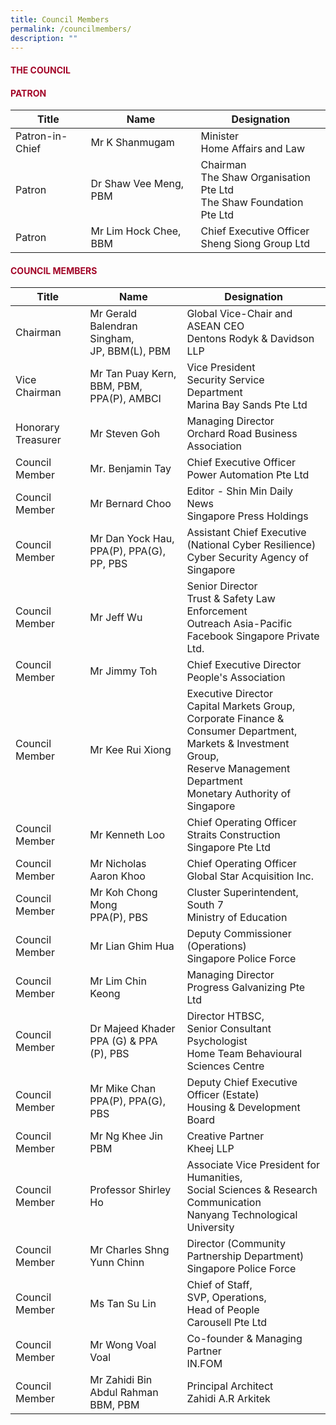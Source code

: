 ```yaml
---
title: Council Members
permalink: /councilmembers/
description: ""
---
```

#### <font style="color:#a20427;">THE COUNCIL</font>

#### <font style="color:#a20427;">PATRON</font>

| Title | Name | Designation |
| -------- | -------- | -------- |
| Patron-in-Chief     | Mr K Shanmugam    | Minister <br>Home Affairs and Law    |
| Patron     | Dr Shaw Vee Meng, PBM     | Chairman <br>The Shaw Organisation Pte Ltd<br> The Shaw Foundation Pte Ltd    |
| Patron     | Mr Lim Hock Chee, BBM     | Chief Executive Officer <br>Sheng Siong Group Ltd   |

#### <font style="color:#a20427;">COUNCIL MEMBERS</font>

| Title | Name | Designation |
| -------- | -------- | -------- |
| Chairman     | Mr Gerald Balendran Singham,<br> JP, BBM(L), PBM     | Global Vice-Chair and ASEAN CEO <br> Dentons Rodyk &amp; Davidson LLP |
| Vice Chairman | Mr Tan Puay Kern, <br>BBM, PBM, PPA(P), AMBCI | Vice President <br>Security Service Department <br> Marina Bay Sands Pte Ltd |
| Honorary Treasurer | Mr Steven Goh | Managing Director <br> Orchard Road Business Association |
| Council Member | Mr. Benjamin Tay | Chief Executive Officer <br> Power Automation Pte Ltd |
| Council Member | Mr Bernard Choo | Editor - Shin Min Daily News<br>Singapore Press Holdings |
| Council Member | Mr Dan Yock Hau, <br>PPA(P), PPA(G), PP, PBS | Assistant Chief Executive <br>(National Cyber Resilience) <br>Cyber Security Agency of Singapore |
| Council Member| Mr Jeff Wu | Senior Director<br>Trust &amp; Safety Law Enforcement <br>Outreach Asia-Pacific <br>Facebook Singapore Private Ltd. |
| Council Member | Mr Jimmy Toh | Chief Executive Director <br> People's Association |
| Council Member | Mr Kee Rui Xiong | Executive Director<br>Capital Markets Group, <br>Corporate Finance &amp; Consumer Department, <br>Markets &amp; Investment Group, <br>Reserve Management Department<br>Monetary Authority of Singapore |
| Council Member | Mr Kenneth Loo | Chief Operating Officer <br>Straits Construction Singapore Pte Ltd |
| Council Member | Mr Nicholas Aaron Khoo | Chief Operating Officer <br> Global Star Acquisition Inc. |
| Council Member | Mr Koh Chong Mong<br> PPA(P), PBS | Cluster Superintendent, South 7 <br> Ministry of Education |
| Council Member | Mr Lian Ghim Hua | Deputy Commissioner (Operations)<br> Singapore Police Force |
| Council Member | Mr Lim Chin Keong | Managing Director<br> Progress Galvanizing Pte Ltd |
| Council Member | Dr Majeed Khader<br> PPA (G) &amp; PPA (P), PBS | Director HTBSC,<br> Senior Consultant Psychologist<br> Home Team Behavioural Sciences Centre |
| Council Member | Mr Mike Chan<br>PPA(P), PPA(G), PBS | Deputy Chief Executive Officer (Estate) <br> Housing &amp; Development Board |
| Council Member | Mr Ng Khee Jin<br> PBM | Creative Partner <br> Kheej LLP |
| Council Member | Professor Shirley Ho | Associate Vice President for Humanities, <br>Social Sciences &amp; Research Communication <br> Nanyang Technological University |
| Council Member | Mr Charles Shng Yunn Chinn | Director (Community Partnership Department) <br> Singapore Police Force |
| Council Member | Ms Tan Su Lin | Chief of Staff, <br>SVP, Operations, <br>Head of People <br> Carousell Pte Ltd |
| Council Member | Mr Wong Voal Voal | Co-founder &amp; Managing Partner <br> IN.FOM |
| Council Member | Mr Zahidi Bin Abdul Rahman<br>BBM, PBM | Principal Architect<br> Zahidi A.R Arkitek |